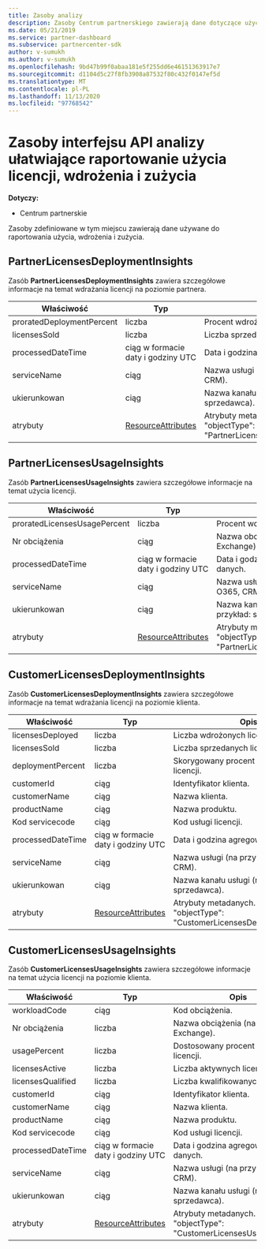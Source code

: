 ```yaml
---
title: Zasoby analizy
description: Zasoby Centrum partnerskiego zawierają dane dotyczące użycia, wdrożenia i zużycia. Zawiera szczegółowe informacje na temat wdrażania licencji i użytkowania przez partnerów i klientów.
ms.date: 05/21/2019
ms.service: partner-dashboard
ms.subservice: partnercenter-sdk
author: v-sumukh
ms.author: v-sumukh
ms.openlocfilehash: 9bd47b99f0abaa181e5f255dd6e46151363917e7
ms.sourcegitcommit: d1104d5c27f8fb3908a87532f80c432f0147ef5d
ms.translationtype: MT
ms.contentlocale: pl-PL
ms.lasthandoff: 11/13/2020
ms.locfileid: "97768542"
---
```

# <a name="analytics-api-resources-that-help-you-report-on-license-usage-deployment-and-consumption"></a>Zasoby interfejsu API analizy ułatwiające raportowanie użycia licencji, wdrożenia i zużycia

**Dotyczy:**

- Centrum partnerskie

Zasoby zdefiniowane w tym miejscu zawierają dane używane do raportowania użycia, wdrożenia i zużycia.

## <a name="partnerlicensesdeploymentinsights"></a>PartnerLicensesDeploymentInsights

Zasób **PartnerLicensesDeploymentInsights** zawiera szczegółowe informacje na temat wdrażania licencji na poziomie partnera.

| Właściwość                  | Typ                                                           | Opis                                                                         |
|---------------------------|----------------------------------------------------------------|-------------------------------------------------------------------------------------|
| proratedDeploymentPercent | liczba                                                         | Procent wdrożonych licencji.                                                |
| licensesSold              | liczba                                                         | Liczba sprzedanych licencji.                                                        |
| processedDateTime         | ciąg w formacie daty i godziny UTC                                 | Data i godzina agregowania danych.                                     |
| serviceName               | ciąg                                                         | Nazwa usługi (na przykład: O365, CRM).                                                  |
| ukierunkowan                   | ciąg                                                         | Nazwa kanału usługi (na przykład: sprzedawca).                                    |
| atrybuty                | [ResourceAttributes](utility-resources.md#resourceattributes) | Atrybuty metadanych. Zawiera "objectType": "PartnerLicensesDeploymentInsights" |

## <a name="partnerlicensesusageinsights"></a>PartnerLicensesUsageInsights

Zasób **PartnerLicensesUsageInsights** zawiera szczegółowe informacje na temat użycia licencji.

| Właściwość                     | Typ                                                           | Opis                                                                    |
|------------------------------|----------------------------------------------------------------|--------------------------------------------------------------------------------|
| proratedLicensesUsagePercent | liczba                                                         | Procent wdrożonych licencji.                                           |
| Nr obciążenia                 | ciąg                                                         | Nazwa obciążenia (na przykład: Exchange).                                             |
| processedDateTime            | ciąg w formacie daty i godziny UTC                                 | Data i godzina agregowania danych.                                |
| serviceName                  | ciąg                                                         | Nazwa usługi (na przykład: O365, CRM).                                             |
| ukierunkowan                      | ciąg                                                         | Nazwa kanału usługi (na przykład: sprzedawca).                               |
| atrybuty                   | [ResourceAttributes](utility-resources.md#resourceattributes) | Atrybuty metadanych. Zawiera "objectType": "PartnerLicensesUsageInsights" |

## <a name="customerlicensesdeploymentinsights"></a>CustomerLicensesDeploymentInsights

Zasób **CustomerLicensesDeploymentInsights** zawiera szczegółowe informacje na temat wdrażania licencji na poziomie klienta.

| Właściwość          | Typ                                                           | Opis                                                                          |
|-------------------|----------------------------------------------------------------|--------------------------------------------------------------------------------------|
| licensesDeployed  | liczba                                                         | Liczba wdrożonych licencji.                                                     |
| licensesSold      | liczba                                                         | Liczba sprzedanych licencji.                                                         |
| deploymentPercent | liczba                                                         | Skorygowany procent wdrożonych licencji.                                        |
| customerId        | ciąg                                                         | Identyfikator klienta.                                                             |
| customerName      | ciąg                                                         | Nazwa klienta.                                                                   |
| productName       | ciąg                                                         | Nazwa produktu.                                                                    |
| Kod servicecode       | ciąg                                                         | Kod usługi licencji.                                                     |
| processedDateTime | ciąg w formacie daty i godziny UTC                                 | Data i godzina agregowania danych.                                      |
| serviceName       | ciąg                                                         | Nazwa usługi (na przykład: O365, CRM).                                                   |
| ukierunkowan           | ciąg                                                         | Nazwa kanału usługi (na przykład: sprzedawca).                                     |
| atrybuty        | [ResourceAttributes](utility-resources.md#resourceattributes) | Atrybuty metadanych. Zawiera "objectType": "CustomerLicensesDeploymentInsights" |

## <a name="customerlicensesusageinsights"></a>CustomerLicensesUsageInsights

Zasób **CustomerLicensesUsageInsights** zawiera szczegółowe informacje na temat użycia licencji na poziomie klienta.

| Właściwość          | Typ                                                           | Opis                                                                     |
|-------------------|----------------------------------------------------------------|---------------------------------------------------------------------------------|
| workloadCode      | ciąg                                                         | Kod obciążenia.                                                              |
| Nr obciążenia      | liczba                                                         | Nazwa obciążenia (na przykład: Exchange).                                              |
| usagePercent      | liczba                                                         | Dostosowany procent użytych licencji.                                       |
| licensesActive    | liczba                                                         | Liczba aktywnych licencji.                                                  |
| licensesQualified | liczba                                                         | Liczba kwalifikowanych licencji.                                               |
| customerId        | ciąg                                                         | Identyfikator klienta.                                                        |
| customerName      | ciąg                                                         | Nazwa klienta.                                                              |
| productName       | ciąg                                                         | Nazwa produktu.                                                               |
| Kod servicecode       | ciąg                                                         | Kod usługi licencji.                                                |
| processedDateTime | ciąg w formacie daty i godziny UTC                                 | Data i godzina agregowania danych.                                 |
| serviceName       | ciąg                                                         | Nazwa usługi (na przykład: O365, CRM).                                              |
| ukierunkowan           | ciąg                                                         | Nazwa kanału usługi (na przykład: sprzedawca).                                |
| atrybuty        | [ResourceAttributes](utility-resources.md#resourceattributes) | Atrybuty metadanych. Zawiera "objectType": "CustomerLicensesUsageInsights" |